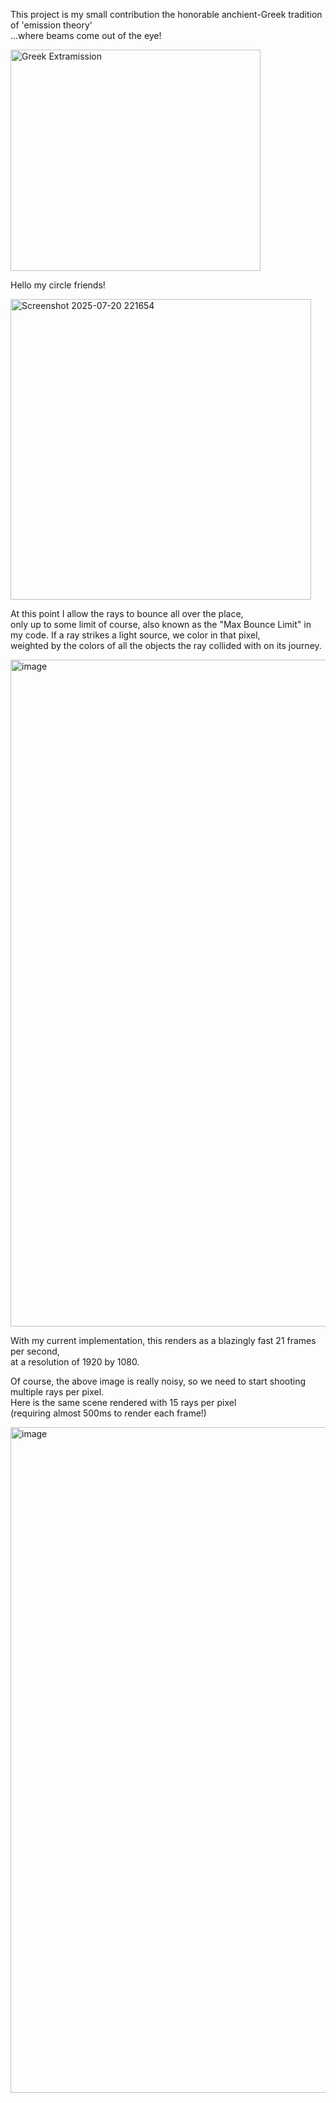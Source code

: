 This project is my small contribution the honorable anchient-Greek tradition of 'emission theory'  
...where beams come out of the eye!

<img width="400" height="354" alt="Greek Extramission" src="https://github.com/user-attachments/assets/545f4e06-a16c-4226-ba23-16cb2ac97856" />

Hello my circle friends!

<img width="481" height="481" alt="Screenshot 2025-07-20 221654" src="https://github.com/user-attachments/assets/e737ff09-90ae-42a3-be4f-d026975fba4a" />

At this point I allow the rays to bounce all over the place,  
only up to some limit of course, also known as the "Max Bounce Limit" in my code.
If a ray strikes a light source, we color in that pixel,  
weighted by the colors of all the objects the ray collided with on its journey.

<img width="1909" height="1067" alt="image" src="https://github.com/user-attachments/assets/452c789d-5cf9-43aa-aca3-7a94e5c13adc" />

With my current implementation, this renders as a blazingly fast 21 frames per second,  
at a resolution of 1920 by 1080.

Of course, the above image is really noisy, so we need to start shooting multiple rays per pixel.  
Here is the same scene rendered with 15 rays per pixel  
(requiring almost 500ms to render each frame!)

<img width="1912" height="1065" alt="image" src="https://github.com/user-attachments/assets/3258b54b-74e6-4e5b-bf75-5d9806f1e6e3" />

